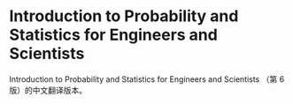 # Introduction to Probability and Statistics for Engineers and Scientists
Introduction to Probability and Statistics for Engineers and Scientists （第 6 版）的中文翻译版本。
